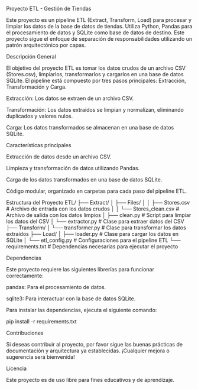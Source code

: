 Proyecto ETL - Gestión de Tiendas

Este proyecto es un pipeline ETL (Extract, Transform, Load) para procesar y limpiar los datos de la base de datos de tiendas. Utiliza Python, Pandas para el procesamiento de datos y SQLite como base de datos de destino. Este proyecto sigue el enfoque de separación de responsabilidades utilizando un patrón arquitectónico por capas.

Descripción General

El objetivo del proyecto ETL es tomar los datos crudos de un archivo CSV (Stores.csv), limpiarlos, transformarlos y cargarlos en una base de datos SQLite. El pipeline está compuesto por tres pasos principales: Extracción, Transformación y Carga.

Extracción: Los datos se extraen de un archivo CSV.

Transformación: Los datos extraídos se limpian y normalizan, eliminando duplicados y valores nulos.

Carga: Los datos transformados se almacenan en una base de datos SQLite.

Características principales

Extracción de datos desde un archivo CSV.

Limpieza y transformación de datos utilizando Pandas.

Carga de los datos transformados en una base de datos SQLite.

Código modular, organizado en carpetas para cada paso del pipeline ETL.

Estructura del Proyecto
ETL/
├── Extract/
│   ├── Files/
│   │   ├── Stores.csv         # Archivo de entrada con los datos crudos
│   │   └── Stores_clean.csv   # Archivo de salida con los datos limpios
│   ├── clean.py               # Script para limpiar los datos del CSV
│   └── extractor.py           # Clase para extraer datos del CSV
├── Transform/
│   └── transformer.py         # Clase para transformar los datos extraídos
├── Load/
│   ├── loader.py              # Clase para cargar los datos en SQLite
│   └── etl_config.py          # Configuraciones para el pipeline ETL
└── requirements.txt           # Dependencias necesarias para ejecutar el proyecto

Dependencias

Este proyecto requiere las siguientes librerías para funcionar correctamente:

pandas: Para el procesamiento de datos.

sqlite3: Para interactuar con la base de datos SQLite.

Para instalar las dependencias, ejecuta el siguiente comando:

pip install -r requirements.txt

Contribuciones

Si deseas contribuir al proyecto, por favor sigue las buenas prácticas de documentación y arquitectura ya establecidas. ¡Cualquier mejora o sugerencia será bienvenida!

Licencia

Este proyecto es de uso libre para fines educativos y de aprendizaje.